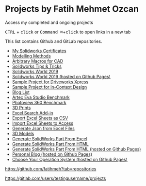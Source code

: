 # Projects by Fatih Mehmet Ozcan


Access my completed and ongoing projects


<kbd>CTRL</kbd> + <kbd>click</kbd> or <kbd>Command ⌘</kbd>+<kbd>click</kbd> to open links in a new tab


This list contains Github and GitLab repositories.


* [My Solidworks Certificates](https://gitlab.com/testingusername/My-Solidworks-Certificates)
* [Modelling Methods](https://gitlab.com/testingusername/modelling-methods)
* [Arbitrary Macros for CAD](https://gitlab.com/testingusername/Arbitrary-Macros-for-CAD)
* [Solidworks Tips & Tricks](https://gitlab.com/testingusername/Solidworks-Tips-Tricks)
* [Solidworks World 2019](https://gitlab.com/testingusername/solidworks-world-2019)
* [Solidworks World 2019 (hosted on Github Pages)](https://fatihmeh.github.io/Solidworks-World-2019/)
* [Sample Project for Driveworks Xpress](https://gitlab.com/testingusername/Sample-Project-Driveworks-Xpress)
* [Sample Project for In-Context Design](https://gitlab.com/testingusername/Sample-Project-In-Context-Design)
* [Blog List](https://gitlab.com/testingusername/Blog-List)
* [Artec Eva Studio Benchmark](https://gitlab.com/testingusername/Benchmarks)
* [Photoview 360 Benchmark](https://gitlab.com/testingusername/Photoview-360-Benchmark)
* [3D Prints](https://gitlab.com/testingusername/3D-prints)
* [Excel Search Add-in](https://gitlab.com/testingusername/excel-search-addin)
* [Export Excel Sheets as CSV](https://gitlab.com/testingusername/export-excel-sheets-as-csv)
* [Import Excel Sheets to Access](https://gitlab.com/testingusername/import-excel-sheets-to-access)
* [Generate Json from Excel Files](https://gitlab.com/testingusername/generate-json-from-excel-files)
* [3D Models](https://gitlab.com/testingusername/3d-models)
* [Generate SolidWorks Part From Excel](https://gitlab.com/testingusername/generate-sw-catia-part-from-excel)
* [Generate SolidWorks Part From HTML](https://gitlab.com/testingusername/generate-sw-catia-part-from-html-web-page)
* [Generate SolidWorks Part From HTML (hosted on Github Pages)](https://fatihmeh.github.io/Generate-SW-Part/)
* [Personal Blog (hosted on Github Pages)](https://fatihmeh.github.io/)
* [Choose Your Operation System (hosted on Github Pages)](https://fatihmeh.github.io/Choose-your-OS/)


https://github.com/fatihmeh?tab=repositories


https://gitlab.com/users/testingusername/projects
